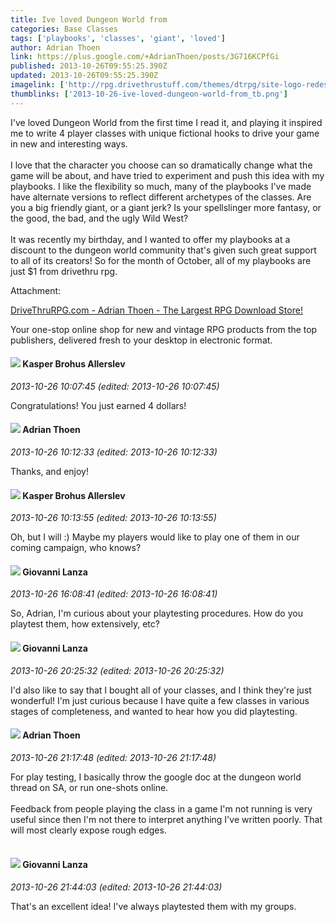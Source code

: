 ```yaml
---
title: Ive loved Dungeon World from
categories: Base Classes
tags: ['playbooks', 'classes', 'giant', 'loved']
author: Adrian Thoen
link: https://plus.google.com/+AdrianThoen/posts/3G716KCPfGi
published: 2013-10-26T09:55:25.390Z
updated: 2013-10-26T09:55:25.390Z
imagelink: ['http://rpg.drivethrustuff.com/themes/dtrpg/site-logo-redesignd.png']
thumblinks: ['2013-10-26-ive-loved-dungeon-world-from_tb.png']
---
```


I&#39;ve loved Dungeon World from the first time I read it, and playing it inspired me to write 4 player classes with unique fictional hooks to drive your game in new and interesting ways.<br /><br />I love that the character you choose can so dramatically change what the game will be about, and have tried to experiment and push this idea with my playbooks. I like the flexibility so much, many of the playbooks I&#39;ve made have alternate versions to reflect different archetypes of the classes. Are you a big friendly giant, or a giant jerk? Is your spellslinger more fantasy, or the good, the bad, and the ugly Wild West?<br /><br />It was recently my birthday, and I wanted to offer my playbooks at a discount to the dungeon world community that&#39;s given such great support to all of its creators! So for the month of October, all of my playbooks are just $1 from drivethru rpg.


Attachment:

<a href='http://rpg.drivethrustuff.com/index.php?manufacturers_id=5316'>DriveThruRPG.com - Adrian Thoen - The Largest RPG Download Store!</a>


Your one-stop online shop for new and vintage RPG products from the top publishers, delivered fresh to your desktop in electronic format.
<div id='comment z123vv1ooujcyhkch22jjzez1pyugtjhp04'>
  <h4><img src='{{site.baseurl}}//images/avatars/110937611143261107555_photo.jpg'> Kasper Brohus Allerslev</h4>
      <p><cite>2013-10-26 10:07:45 (edited: 2013-10-26 10:07:45)</cite></p>
        <p>Congratulations! You just earned 4 dollars!</p>
</div>
        

<div id='comment z123vv1ooujcyhkch22jjzez1pyugtjhp04'>
  <h4><img src='{{site.baseurl}}//images/avatars/113847025671240258531_photo.jpg'> Adrian Thoen</h4>
      <p><cite>2013-10-26 10:12:33 (edited: 2013-10-26 10:12:33)</cite></p>
        <p>Thanks, and enjoy!</p>
</div>
        

<div id='comment z123vv1ooujcyhkch22jjzez1pyugtjhp04'>
  <h4><img src='{{site.baseurl}}//images/avatars/110937611143261107555_photo.jpg'> Kasper Brohus Allerslev</h4>
      <p><cite>2013-10-26 10:13:55 (edited: 2013-10-26 10:13:55)</cite></p>
        <p>Oh, but I will :) Maybe my players would like to play one of them in our coming campaign, who knows?</p>
</div>
        

<div id='comment z123vv1ooujcyhkch22jjzez1pyugtjhp04'>
  <h4><img src='{{site.baseurl}}//images/avatars/102768177673605279668_photo.jpg'> Giovanni Lanza</h4>
      <p><cite>2013-10-26 16:08:41 (edited: 2013-10-26 16:08:41)</cite></p>
        <p>So, Adrian, I&#39;m curious about your playtesting procedures. How do you playtest them, how extensively, etc?</p>
</div>
        

<div id='comment z123vv1ooujcyhkch22jjzez1pyugtjhp04'>
  <h4><img src='{{site.baseurl}}//images/avatars/102768177673605279668_photo.jpg'> Giovanni Lanza</h4>
      <p><cite>2013-10-26 20:25:32 (edited: 2013-10-26 20:25:32)</cite></p>
        <p>I&#39;d also like to say that I bought all of your classes, and I think they&#39;re just wonderful! I&#39;m just curious because I have quite a few classes in various stages of completeness, and wanted to hear how you did playtesting.</p>
</div>
        

<div id='comment z123vv1ooujcyhkch22jjzez1pyugtjhp04'>
  <h4><img src='{{site.baseurl}}//images/avatars/113847025671240258531_photo.jpg'> Adrian Thoen</h4>
      <p><cite>2013-10-26 21:17:48 (edited: 2013-10-26 21:17:48)</cite></p>
        <p>For play testing, I basically throw the google doc at the dungeon world thread on SA, or run one-shots online. <br /><br />Feedback from people playing the class in a game I&#39;m not running is very useful since then I&#39;m not there to interpret anything  I&#39;ve written poorly. That will most clearly expose rough edges. <br /><br /></p>
</div>
        

<div id='comment z123vv1ooujcyhkch22jjzez1pyugtjhp04'>
  <h4><img src='{{site.baseurl}}//images/avatars/102768177673605279668_photo.jpg'> Giovanni Lanza</h4>
      <p><cite>2013-10-26 21:44:03 (edited: 2013-10-26 21:44:03)</cite></p>
        <p>That&#39;s an excellent idea! I&#39;ve always playtested them with my groups.</p>
</div>
        